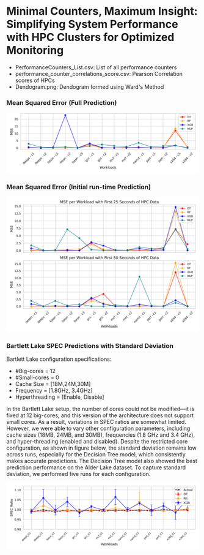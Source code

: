 # Minimal Counters, Maximum Insight: Simplifying System Performance with HPC Clusters for Optimized Monitoring

- PerformanceCounters_List.csv: List of all performance counters
- performance_counter_correlations_score.csv: Pearson Correlation scores of HPCs
- Dendogram.png: Dendogram formed using Ward's Method

### Mean Squared Error (Full Prediction)
![MSE Full](plots/mse_full_prediction.png)

### Mean Squared Error (Initial run-time Prediction)
![MSE Short](plots/mse_less_time.png)

### Bartlett Lake SPEC Predictions with Standard Deviation

Bartlett Lake configuration specifications:

- #Big-cores = 12
- #Small-cores = 0
- Cache Size = [18M,24M,30M]
- Frequency = [1.8GHz, 3.4GHz]
- Hyperthreading = [Enable, Disable]

In the Bartlett Lake setup, the number of cores could not be modified—it is fixed at 12 big-cores, and this version of the architecture does not support small cores. As a result, variations in SPEC ratios are somewhat limited. However, we were able to vary other configuration parameters, including cache sizes (18MB, 24MB, and 30MB), frequencies (1.8 GHz and 3.4 GHz), and hyper-threading (enabled and disabled). Despite the restricted core configuration, as shown in figure below, the standard deviation remains low across runs, especially for the Decision Tree model, which consistently makes accurate predictions. The Decision Tree model also showed the best prediction performance on the Alder Lake dataset. To capture standard deviation, we performed five runs for each configuration. 

![SPEC BartlettLake](plots/spec_bartlettlake_predictions.png)